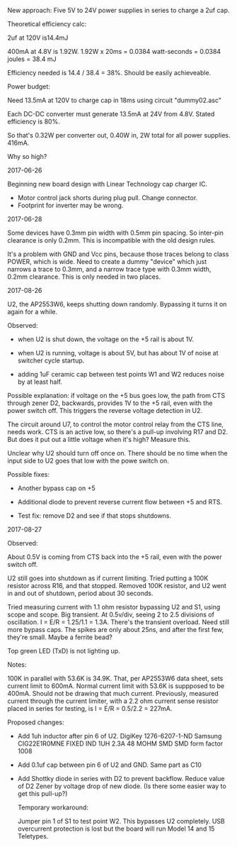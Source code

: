 New approach:
Five 5V to 24V power supplies in series to charge a 2uf cap.

Theoretical efficiency calc: 
    
2uf at 120V is14.4mJ
    
400mA at 4.8V is 1.92W. 1.92W x 20ms = 0.0384 watt-seconds = 0.0384 joules = 38.4 mJ

Efficiency needed is 14.4 / 38.4 = 38%. Should be easily achieveable.

Power budget:

Need 13.5mA at 120V to charge cap in 18ms
using circuit "dummy02.asc"

Each DC-DC converter must generate 13.5mA at
24V from 4.8V. Stated efficiency is 80%.

So that's 0.32W per converter out, 0.40W in,
2W total for all power supplies. 416mA.

Why so high?

2017-06-26

Beginning new board design with Linear Technology cap charger IC.

- Motor control jack shorts during plug pull. Change connector.
- Footprint for inverter may be wrong.

2017-06-28

Some devices have 0.3mm pin width with 0.5mm pin spacing. So
inter-pin clearance is only 0.2mm. This is incompatible with
the old design rules.

It's a problem with GND and Vcc pins, because those traces
belong to class POWER, which is wide. Need to create a
dummy "device" which just narrows a trace to 0.3mm, and
a narrow trace type with 0.3mm width, 0.2mm clearance.
This is only needed in two places.

2017-08-26

U2, the AP2553W6, keeps shutting down randomly.
Bypassing it turns it on again for a while.

Observed: 
- when U2 is shut down, the voltage on the +5 rail is about 1V.

- when U2 is running, voltage is about 5V, but has about 1V of
noise at switcher cycle startup.

- adding 1uF ceramic cap between test points W1 and W2 reduces
noise by at least half. 

Possible explanation: if voltage on the +5 bus goes low,
the path from CTS through zener D2, backwards,
provides 1V to the +5 rail, even with the power switch off.
This triggers the reverse voltage detection in U2. 

The circuit around U7, to control the motor control
relay from the CTS line, needs work. CTS is an active
low, so there's a pull-up involving R17 and D2. But
does it put out a little voltage when it's high?
Measure this.

Unclear why U2 should turn off once on. There should be
no time when the input side to U2 goes that low with the
powe switch on. 

Possible fixes: 

- Another bypass cap on +5

- Additional diode to prevent reverse current flow between +5 and RTS.

- Test fix: remove D2 and see if that stops shutdowns.

2017-08-27

Observed:

About 0.5V is coming from CTS back into the +5 rail, even
with the power switch off.

U2 still goes into shutdown as if current limiting. Tried
putting a 100K resistor across R16, and that stopped.
Removed 100K resistor, and U2 went in and out of shutdown,
period about 30 seconds. 

Tried measuring current with 1.1 ohm resistor bypassing
U2 and S1, using scope and scope.
Big transient. At 0.5v/div, seeing 2 to 2.5 divisions of
oscillation.  I = E/R = 1.25/1.1 = 1.3A. There's the transient
overload. Need still more bypass caps.  The spikes are only
about 25ns, and after the first few, they're small.
Maybe a ferrite bead?

Top green LED (TxD) is not lighting up.

Notes:

100K in parallel with 53.6K is 34.9K. That, per
AP2553W6 data sheet, sets current limit to 600mA.
Normal current limit with 53.6K is suppposed
to be 400mA. Should not be drawing that much current.
Previously,  measured current through the current limiter,
with a 2.2 ohm current sense resistor placed in series for testing,
is I = E/R = 0.5/2.2 = 227mA.

Proposed changes:

- Add 1uh inductor after pin 6 of U2.
  DigiKey 1276-6207-1-ND
  Samsung CIG22E1R0MNE
  FIXED IND 1UH 2.3A 48 MOHM SMD 
  SMD form factor 1008
  
- Add 0.1uf cap between pin 6 of U2 and GND.
  Same part as C10
  
- Add Shottky diode in series with D2 to prevent
  backflow. Reduce value of D2 Zener by voltage drop
  of new diode.  (Is there some easier way to get this
  pull-up?)
  
  Temporary workaround: 
  
  Jumper pin 1 of S1 to test point W2. This bypasses
  U2 completely. USB overcurrent protection is lost but
  the board will run Model 14 and 15 Teletypes. 
  


